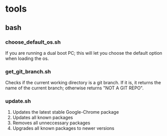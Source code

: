 
# tools

## bash

### choose_default_os.sh

If you are running a dual boot PC; this will let you choose the default option when loading the os.

### get_git_branch.sh

Checks if the current working directory is a git branch. If it is, it returns the name of the current branch; otherwise returns "NOT A GIT REPO".

### update.sh

1) Updates the latest stable Google-Chrome package
1) Updates all known packages
1) Removes all unneccessary packages
1) Upgrades all known packages to newer versions
